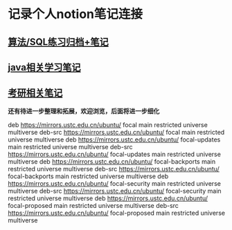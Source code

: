 # 记录个人notion笔记连接
## [算法/SQL练习归档+笔记](https://lava-swamp-7d7.notion.site/CS-GYM-e8109e69d2cb49448d9ecef0c34e4a11)
## [java相关学习笔记](https://lava-swamp-7d7.notion.site/674658f8620c45538dddeeec4005963f)
## [考研相关笔记](https://lava-swamp-7d7.notion.site/NJU-8148add311594209832e6eda58d37b51)

**还有待进一步整理和拓展，欢迎浏览，后面将进一步细化**

deb https://mirrors.ustc.edu.cn/ubuntu/ focal main restricted universe multiverse
deb-src https://mirrors.ustc.edu.cn/ubuntu/ focal main restricted universe multiverse
deb https://mirrors.ustc.edu.cn/ubuntu/ focal-updates main restricted universe multiverse
deb-src https://mirrors.ustc.edu.cn/ubuntu/ focal-updates main restricted universe multiverse
deb https://mirrors.ustc.edu.cn/ubuntu/ focal-backports main restricted universe multiverse
deb-src https://mirrors.ustc.edu.cn/ubuntu/ focal-backports main restricted universe multiverse
deb https://mirrors.ustc.edu.cn/ubuntu/ focal-security main restricted universe multiverse
deb-src https://mirrors.ustc.edu.cn/ubuntu/ focal-security main restricted universe multiverse
deb https://mirrors.ustc.edu.cn/ubuntu/ focal-proposed main restricted universe multiverse
deb-src https://mirrors.ustc.edu.cn/ubuntu/ focal-proposed main restricted universe multiverse
